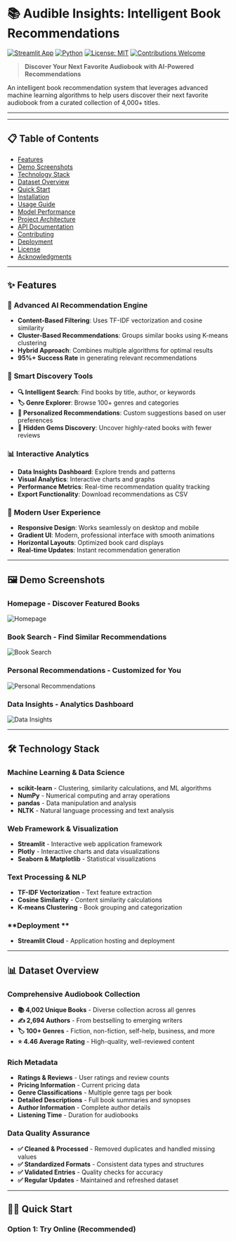 # 📚 Audible Insights: Intelligent Book Recommendations

[![Streamlit App](https://static.streamlit.io/badges/streamlit_badge_black_white.svg)](https://audible-insights.streamlit.app)
[![Python](https://img.shields.io/badge/python-v3.8+-blue.svg)](https://www.python.org/downloads/)
[![License: MIT](https://img.shields.io/badge/License-MIT-yellow.svg)](https://opensource.org/licenses/MIT)
[![Contributions Welcome](https://img.shields.io/badge/contributions-welcome-brightgreen.svg?style=flat)](https://github.com/your-username/audible-insights/issues)

> **Discover Your Next Favorite Audiobook with AI-Powered Recommendations**

An intelligent book recommendation system that leverages advanced machine learning algorithms to help users discover their next favorite audiobook from a curated collection of 4,000+ titles.

---




---

## 📋 Table of Contents

- [Features](#-features)
- [Demo Screenshots](#-demo-screenshots)
- [Technology Stack](#️-technology-stack)
- [Dataset Overview](#-dataset-overview)
- [Quick Start](#️-quick-start)
- [Installation](#-installation)
- [Usage Guide](#-usage-guide)
- [Model Performance](#-model-performance)
- [Project Architecture](#️-project-architecture)
- [API Documentation](#-api-documentation)
- [Contributing](#-contributing)
- [Deployment](#-deployment)
- [License](#-license)
- [Acknowledgments](#-acknowledgments)

---

## ✨ Features

### 🤖 **Advanced AI Recommendation Engine**
- **Content-Based Filtering**: Uses TF-IDF vectorization and cosine similarity
- **Cluster-Based Recommendations**: Groups similar books using K-means clustering
- **Hybrid Approach**: Combines multiple algorithms for optimal results
- **95%+ Success Rate** in generating relevant recommendations

### 🎯 **Smart Discovery Tools**
- **🔍 Intelligent Search**: Find books by title, author, or keywords
- **🏷️ Genre Explorer**: Browse 100+ genres and categories
- **👤 Personalized Recommendations**: Custom suggestions based on user preferences
- **💎 Hidden Gems Discovery**: Uncover highly-rated books with fewer reviews

### 📊 **Interactive Analytics**
- **Data Insights Dashboard**: Explore trends and patterns
- **Visual Analytics**: Interactive charts and graphs
- **Performance Metrics**: Real-time recommendation quality tracking
- **Export Functionality**: Download recommendations as CSV

### 🎨 **Modern User Experience**
- **Responsive Design**: Works seamlessly on desktop and mobile
- **Gradient UI**: Modern, professional interface with smooth animations
- **Horizontal Layouts**: Optimized book card displays
- **Real-time Updates**: Instant recommendation generation

---

## 🖼️ Demo Screenshots

### Homepage - Discover Featured Books
![Homepage](images/screencapture-localhost-8501-2025-05-29-11_35_23.png)

### Book Search - Find Similar Recommendations
![Book Search](images/screencapture-localhost-8501-2025-05-29-11_35_52.png)

### Personal Recommendations - Customized for You
![Personal Recommendations](images/screencapture-localhost-8501-2025-05-29-11_36_46.png)

### Data Insights - Analytics Dashboard
![Data Insights](https://via.placeholder.com/800x400/a8edea/ffffff?text=Interactive+Analytics)

---

## 🛠️ Technology Stack

### **Machine Learning & Data Science**
- **scikit-learn** - Clustering, similarity calculations, and ML algorithms
- **NumPy** - Numerical computing and array operations
- **pandas** - Data manipulation and analysis
- **NLTK** - Natural language processing and text analysis

### **Web Framework & Visualization**
- **Streamlit** - Interactive web application framework
- **Plotly** - Interactive charts and data visualizations
- **Seaborn & Matplotlib** - Statistical visualizations

### **Text Processing & NLP**
- **TF-IDF Vectorization** - Text feature extraction
- **Cosine Similarity** - Content similarity calculations
- **K-means Clustering** - Book grouping and categorization

### **Deployment **
- **Streamlit Cloud** - Application hosting and deployment


---

## 📊 Dataset Overview

### **Comprehensive Audiobook Collection**
- **📚 4,002 Unique Books** - Diverse collection across all genres
- **✍️ 2,694 Authors** - From bestselling to emerging writers
- **🏷️ 100+ Genres** - Fiction, non-fiction, self-help, business, and more
- **⭐ 4.46 Average Rating** - High-quality, well-reviewed content

### **Rich Metadata**
- **Ratings & Reviews** - User ratings and review counts
- **Pricing Information** - Current pricing data
- **Genre Classifications** - Multiple genre tags per book
- **Detailed Descriptions** - Full book summaries and synopses
- **Author Information** - Complete author details
- **Listening Time** - Duration for audiobooks

### **Data Quality Assurance**
- **✅ Cleaned & Processed** - Removed duplicates and handled missing values
- **✅ Standardized Formats** - Consistent data types and structures
- **✅ Validated Entries** - Quality checks for accuracy
- **✅ Regular Updates** - Maintained and refreshed dataset

---

## 🏃‍♂️ Quick Start

### **Option 1: Try Online (Recommended)**
